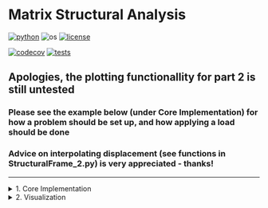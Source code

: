 # Matrix Structural Analysis

[![python](https://img.shields.io/badge/python-3.12-blue.svg)](https://www.python.org/)
![os](https://img.shields.io/badge/os-ubuntu%20|%20macos%20|%20windows-blue.svg)
[![license](https://img.shields.io/badge/license-MIT-green.svg)](https://github.com/sandialabs/sibl#license)

[![codecov](https://codecov.io/gh/Keenan-Wood/BU_ENGME700_KeenanWood_A1/graph/badge.svg?token=p5DMvJ6byO)](https://codecov.io/gh/Keenan-Wood/BU_ENGME700_KeenanWood_A1)
[![tests](https://github.com/Keenan-Wood/BU_ENGME700_KeenanWood_A1/actions/workflows/tests.yml/badge.svg)](https://github.com/Keenan-Wood/BU_ENGME700_KeenanWood_A1/actions)

## Apologies, the plotting functionallity for part 2 is still untested
### Please see the example below (under Core Implementation) for how a problem should be set up, and how applying a load should be done
### Advice on interpolating displacement (see functions in StructuralFrame_2.py) is very appreciated - thanks!
---

<details>
    <summary>1. Core Implementation</summary>
    
# Core Implementation

### Table of Contents
* [The Method](#algo)
* [Conda environment, installation, and testing](#install)
* [Documentation & Examples](#tutorial)
* [More Information](#more)

---

### Matrix Structural Analysis <a name="algo"></a>

**Matrix Structural Analysis** (To be written)

---

### Conda environment, install, and testing <a name="install"></a>

To install this package, please begin by setting up a conda environment and activating it. For example:
```bash
conda create --name me700-env python=3.12
conda activate me700-env
```

Navigate to the project directory (./Part_1) and create an editable install of the code:
```bash
pip install -e .
```

Test that the code is working with pytest:
```bash
pytest -v --cov=newtonmethod --cov-report term-missing
```

If you are using VSCode to run this code, don't forget to set VSCode virtual environment to the newly-activated environment.

---

#### **Documentation**

**load_frame function**
*(all_disps, all_forces, crit_factor, crit_vec) = load_frame(nodes, elements, xsection, constraints, forces)*

Inputs:
1. nodes - 2D numpy array of node coordinates (#Nodes x 6)  
    ie. for two nodes n0 and n1:  
    nodes = np.array([[n0x, n0y, n0z, n0tx, n0ty, n0tz], [n1x, n1y, n1z, n1tx, n1ty, n1tz]])  
    where tx, ty, and tz represent the angular coordinates of the nodes (typically 0 to start)  

2. elements - nested list containing element information (#Elements x 4)  
    ie. for two elements el0 and el1:  
    elements = [[el0_node_a_id, el0_node_b_id, el0_section_id, el0_zvec], [el1_node_a_id, el1_node_b_id, el1_section_id, el1_zvec]]  

3. xsection - nested list of section properties (#Different Sections x 7)  
    xsection = [[E, A, I_y, I_z, I_rho, J, nu]] creates a section with ID 0 with the given properties  

4. constraints - nested list of fixed DOF (#Constrained Nodes x 7)  
    ie. for node 0 with fixed z, node 3 completely fixed, and node 4 pinned:  
    constraints = [[0,0,0,1,0,0,0], [3,1,1,1,1,1,1], [4,1,1,1,0,0,0]]

5. forces - nested list of forces on each DOF for indicated nodes (#Forced Nodes x 7)  
    ie. forces and moments applied to node 1:  
    forces = [[1, -0.05, 0.075, 0.1, -0.05, 0.1, -0.25]]

Outputs:  
(all_disps, all_forces, crit_vec) as numpy arrays with size (# Nodes x 6)  
crit_factor as float

---

### Tutorial <a name="tutorial"></a>

---

#### **Examples**

##### 1.

Here is an example of how to setup and apply a load to a frame.
This example corresponds to the first one presented in "Assignment 2 - Code Review 1 - Example Problems":
![image](A2_ex1.png)

     # Frame geometry definition
    nodes = np.array([[0,0,10,0,0,0], [15,0,10,0,0,0], [15,0,0,0,0,0]])
    zvec = np.array([[0,0,1], [1,0,0]])
    elements = [[0,1,0,zvec[0,:]], [1,2,0,zvec[1,:]]]

    # Cross section list
    E = 1000
    (b, h) = (.5, 1)
    (A, I_y, I_z, I_p, J) = (b*h, h*b**3/12, b*h**3/12, b*h*(b**2+h**2)/12, .02861)
    v = .3
    xsection = [[E, A, I_y, I_z, I_p, J, v]]

    # Constraint list (node_id, fixed DOF)
    constraints = [[0,1,1,1,1,1,1], [2,1,1,1,0,0,0]]

    # Force list (node_id, forces on each DOF)
    forces = [[1, -0.05, 0.075, 0.1, -0.05, 0.1, -0.25]]

    (all_disps, all_forces, crit_factor, crit_vec) = load_frame(nodes, elements, xsection, constraints, forces)

##### 2. 

This example corresponds to the first example presented in "Assignment 2 - Code Review 1 - Example Problems":
![image](A2_ex2.png)

    # Frame geometry definition
    nodes = np.array([[0,0,0,0,0,0], [-5,1,10,0,0,0], [-1,5,13,0,0,0],[-3,7,11,0,0,0],[6,9,5,0,0,0]])
    elements = [[0,1,0,[]], [1,2,0,[]], [2,3,0,[]], [2,4,0,[]]]

    # Cross section list
    E = 500
    r = 1
    (A, I_y, I_z, I_p, J) = (np.pi*r**2, np.pi*r**4/4, np.pi*r**4/4, np.pi*r**4/2, np.pi*r**4/2)
    v = .3
    xsection = [[E, A, I_y, I_z, I_p, J, v]]

    # Constraint list (node_id, fixed DOF)
    constraints = [[0,0,0,1,0,0,0], [3,1,1,1,1,1,1], [4,1,1,1,0,0,0]]

    # Force list (node_id, forces on each DOF)
    forces = [[1, 0.05, 0.05, -0.1, 0, 0, 0], [2, 0, 0, 0, -0.1, -0.1, 0.3]]

    (all_disps, all_forces, crit_factor, crit_vec) = load_frame(nodes, elements, xsection, constraints, forces)

#### 3.

This example corresponds to the first example presented in "Assignment_2_Code_Review_Part_2_.pdf":
![image](A2_ex3.png)

    # Frame geometry definition
    nodes = np.array([[0,0,0,0,0,0], [30,40,0,0,0,0]])
    elements = [[0,1,0,[]]]

    # Cross section list
    E = 1000
    r = 1
    (A, I_y, I_z, I_p, J) = (np.pi*r**2, np.pi*r**4/4, np.pi*r**4/4, np.pi*r**4/2, np.pi*r**4/2)
    v = .3
    xsection = [[E, A, I_y, I_z, I_p, J, v]]

    # Constraint list (node_id, fixed DOF)
    constraints = [[0,1,1,1,1,1,1]]

    # Force list (node_id, forces on each DOF)
    forces = [[1, -3/5, -4/5, 0, 0, 0, 0]]

    (all_disps, all_forces, crit_factor, crit_vec) = load_frame(nodes, elements, xsection, constraints, forces)

---

### More information <a name="more"></a>
More information can be found here:
* https://learnaboutstructures.com/Matrix-Structural-Analysis-Introduction

</details>


<details>
    <summary>2. Visualization</summary>

# Visualization

</details>
